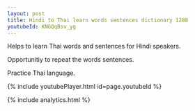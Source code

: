 ```yaml
---
layout: post
title: Hindi to Thai learn words sentences dictionary 1288 
youtubeId: KNGQqBsv_yg
---
```

 
 
Helps to learn Thai words and sentences for Hindi speakers.

Opportunitiy to repeat the words sentences. 

Practice Thai language. 
 
{% include youtubePlayer.html id=page.youtubeId %}
 
 
{% include analytics.html %}